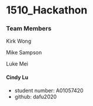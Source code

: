 # 1510_Hackathon

### Team Members
Kirk Wong 

Mike Sampson

Luke Mei


#### Cindy Lu
  - student number: A01057420
  - github: dafu2020
